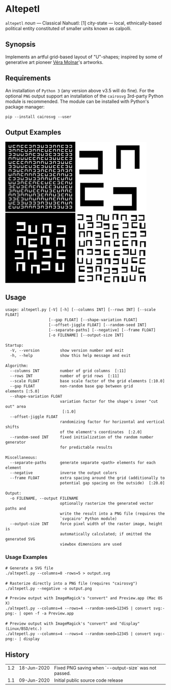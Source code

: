 
# Altepetl

`altepetl` *noun* — Classical Nahuatl: [1] city-state — local, ethnically-based political entity constituted of smaller units known as calpolli.

## Synopsis

Implements an artful grid-based layout of "U"-shapes; inspired by some of generative art pioneer [Véra Molnar](http://www.veramolnar.com)'s artworks.

## Requirements

An installation of `Python 3` (any version above v3.5 will do fine). For the optional `PNG` output support an installation of
the `cairosvg` 3rd-party Python module is recommended. The module can be installed with Python's package manager:

``` shell
pip --install cairosvg --user
```

## Output Examples

<img width="220" height="220" src="Documentation/Altepetl/Examples/basic_01.svg" alt="Figure 1"> <img width="220" height="220" src="Documentation/Altepetl/Examples/basic_02.svg" alt="Figure 2">
<img width="220" height="220" src="Documentation/Altepetl/Examples/basic_04.svg" alt="Figure 3"> <img width="220" height="220" src="Documentation/Altepetl/Examples/basic_03.svg" alt="Figure 4">

## Usage

```
usage: altepetl.py [-V] [-h] [--columns INT] [--rows INT] [--scale FLOAT]
                   [--gap FLOAT] [--shape-variation FLOAT]
                   [--offset-jiggle FLOAT] [--random-seed INT]
                   [--separate-paths] [--negative] [--frame FLOAT]
                   [-o FILENAME] [--output-size INT]

Startup:
  -V, --version         show version number and exit
  -h, --help            show this help message and exit

Algorithm:
  --columns INT         number of grid columns  [:11]
  --rows INT            number of grid rows  [:11]
  --scale FLOAT         base scale factor of the grid elements [:10.0]
  --gap FLOAT           non-random base gap between grid elements [:5.0]
  --shape-variation FLOAT
                        variation factor for the shape's inner "cut out" area
                         [:1.0]
  --offset-jiggle FLOAT
                        randomizing factor for horizontal and vertical shifts
                        of the element's coordinates  [:2.0]
  --random-seed INT     fixed initialization of the random number generator
                        for predictable results

Miscellaneous:
  --separate-paths      generate separate <path> elements for each element
  --negative            inverse the output colors
  --frame FLOAT         extra spacing around the grid (additionally to
                        potential gap spacing on the outside)  [:20.0]

Output:
  -o FILENAME, --output FILENAME
                        optionally rasterize the generated vector paths and
                        write the result into a PNG file (requires the
                        `svgcairo' Python module)
  --output-size INT     force pixel width of the raster image, height is
                        automatically calculated; if omitted the generated SVG
                        viewbox dimensions are used
```

### Usage Examples
``` shell
# Generate a SVG file
./altepetl.py --columns=8 -rows=5 > output.svg

# Rasterize directly into a PNG file (requires "cairosvg")
./altepetl.py --negative -o output.png
```

``` shell
# Preview output with ImageMagick's "convert" and Preview.app (Mac OS X)
./altepetl.py --columns=4 --rows=4 --random-seed=12345 | convert svg:- png:- | open -f -a Preview.app

# Preview output with ImageMagick's "convert" and "display" (Linux/BSD/etc.)
./altepetl.py --columns=4 --rows=4 --random-seed=12345 | convert svg:- png:- | display
```

## History

<table>
    <tr>
        <td valign=top>1.2</td>
        <td valign=top nowrap>18-Jun-2020</td>
        <td>Fixed PNG saving when `--output-size` was not passed.</td>
    </tr>
    <tr>
        <td valign=top>1.1</td>
        <td valign=top nowrap>09-Jun-2020</td>
        <td>Initial public source code release</td>
    </tr>
</table>